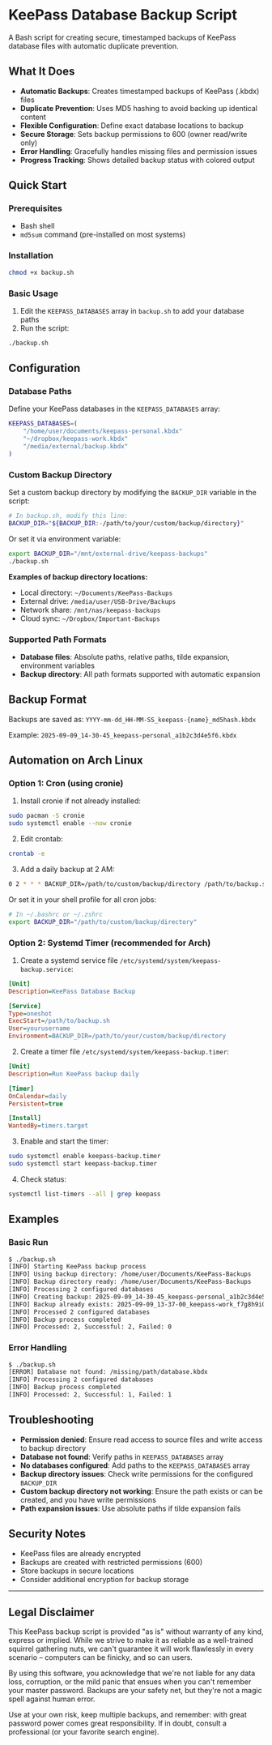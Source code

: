 # KeePass Database Backup Script

A Bash script for creating secure, timestamped backups of KeePass database files with automatic duplicate prevention.

## What It Does

- **Automatic Backups**: Creates timestamped backups of KeePass (.kbdx) files
- **Duplicate Prevention**: Uses MD5 hashing to avoid backing up identical content
- **Flexible Configuration**: Define exact database locations to backup
- **Secure Storage**: Sets backup permissions to 600 (owner read/write only)
- **Error Handling**: Gracefully handles missing files and permission issues
- **Progress Tracking**: Shows detailed backup status with colored output

## Quick Start

### Prerequisites

- Bash shell
- `md5sum` command (pre-installed on most systems)

### Installation

```bash
chmod +x backup.sh
```

### Basic Usage

1. Edit the `KEEPASS_DATABASES` array in `backup.sh` to add your database paths
2. Run the script:

```bash
./backup.sh
```

## Configuration

### Database Paths

Define your KeePass databases in the `KEEPASS_DATABASES` array:

```bash
KEEPASS_DATABASES=(
    "/home/user/documents/keepass-personal.kbdx"
    "~/dropbox/keepass-work.kbdx"
    "/media/external/backup.kbdx"
)
```

### Custom Backup Directory

Set a custom backup directory by modifying the `BACKUP_DIR` variable in the script:

```bash
# In backup.sh, modify this line:
BACKUP_DIR="${BACKUP_DIR:-/path/to/your/custom/backup/directory}"
```

Or set it via environment variable:

```bash
export BACKUP_DIR="/mnt/external-drive/keepass-backups"
./backup.sh
```

**Examples of backup directory locations:**

- Local directory: `~/Documents/KeePass-Backups`
- External drive: `/media/user/USB-Drive/Backups`
- Network share: `/mnt/nas/keepass-backups`
- Cloud sync: `~/Dropbox/Important-Backups`

### Supported Path Formats

- **Database files**: Absolute paths, relative paths, tilde expansion, environment variables
- **Backup directory**: All path formats supported with automatic expansion

## Backup Format

Backups are saved as: `YYYY-mm-dd_HH-MM-SS_keepass-{name}_md5hash.kbdx`

Example: `2025-09-09_14-30-45_keepass-personal_a1b2c3d4e5f6.kbdx`

## Automation on Arch Linux

### Option 1: Cron (using cronie)

1. Install cronie if not already installed:

```bash
sudo pacman -S cronie
sudo systemctl enable --now cronie
```

2. Edit crontab:

```bash
crontab -e
```

3. Add a daily backup at 2 AM:

```bash
0 2 * * * BACKUP_DIR=/path/to/custom/backup/directory /path/to/backup.sh
```

Or set it in your shell profile for all cron jobs:

```bash
# In ~/.bashrc or ~/.zshrc
export BACKUP_DIR="/path/to/custom/backup/directory"
```

### Option 2: Systemd Timer (recommended for Arch)

1. Create a systemd service file `/etc/systemd/system/keepass-backup.service`:

```ini
[Unit]
Description=KeePass Database Backup

[Service]
Type=oneshot
ExecStart=/path/to/backup.sh
User=yourusername
Environment=BACKUP_DIR=/path/to/your/custom/backup/directory
```

2. Create a timer file `/etc/systemd/system/keepass-backup.timer`:

```ini
[Unit]
Description=Run KeePass backup daily

[Timer]
OnCalendar=daily
Persistent=true

[Install]
WantedBy=timers.target
```

3. Enable and start the timer:

```bash
sudo systemctl enable keepass-backup.timer
sudo systemctl start keepass-backup.timer
```

4. Check status:

```bash
systemctl list-timers --all | grep keepass
```

## Examples

### Basic Run

```bash
$ ./backup.sh
[INFO] Starting KeePass backup process
[INFO] Using backup directory: /home/user/Documents/KeePass-Backups
[INFO] Backup directory ready: /home/user/Documents/KeePass-Backups
[INFO] Processing 2 configured databases
[INFO] Creating backup: 2025-09-09_14-30-45_keepass-personal_a1b2c3d4e5f6.kbdx
[INFO] Backup already exists: 2025-09-09_13-37-00_keepass-work_f7g8h9i0.kbdx
[INFO] Processed 2 configured databases
[INFO] Backup process completed
[INFO] Processed: 2, Successful: 2, Failed: 0
```

### Error Handling

```bash
$ ./backup.sh
[ERROR] Database not found: /missing/path/database.kbdx
[INFO] Processing 2 configured databases
[INFO] Backup process completed
[INFO] Processed: 2, Successful: 1, Failed: 1
```

## Troubleshooting

- **Permission denied**: Ensure read access to source files and write access to backup directory
- **Database not found**: Verify paths in `KEEPASS_DATABASES` array
- **No databases configured**: Add paths to the `KEEPASS_DATABASES` array
- **Backup directory issues**: Check write permissions for the configured `BACKUP_DIR`
- **Custom backup directory not working**: Ensure the path exists or can be created, and you have write permissions
- **Path expansion issues**: Use absolute paths if tilde expansion fails

## Security Notes

- KeePass files are already encrypted
- Backups are created with restricted permissions (600)
- Store backups in secure locations
- Consider additional encryption for backup storage

---

## Legal Disclaimer

This KeePass backup script is provided "as is" without warranty of any kind, express or implied. While we strive to make it as reliable as a well-trained squirrel gathering nuts, we can't guarantee it will work flawlessly in every scenario – computers can be finicky, and so can users.

By using this software, you acknowledge that we're not liable for any data loss, corruption, or the mild panic that ensues when you can't remember your master password. Backups are your safety net, but they're not a magic spell against human error.

Use at your own risk, keep multiple backups, and remember: with great password power comes great responsibility. If in doubt, consult a professional (or your favorite search engine).
